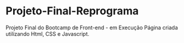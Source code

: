 # Projeto-Final-Reprograma
Projeto Final do Bootcamp de Front-end - em Execução
Página criada utilizando Html, CSS e Javascript.
